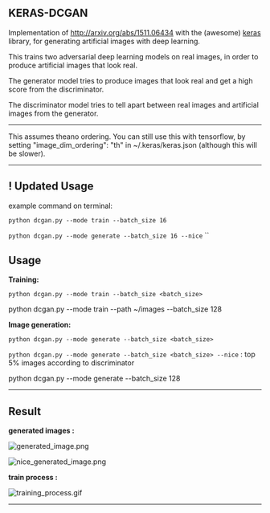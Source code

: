## KERAS-DCGAN ##

Implementation of http://arxiv.org/abs/1511.06434 with the (awesome) [keras](https://github.com/fchollet/keras) library, for generating artificial images with deep learning.



This trains two adversarial deep learning models on real images, in order to produce artificial images that look real.



The generator model tries to produce images that look real and get a high score from the discriminator.



The discriminator model tries to tell apart between real images and artificial images from the generator.


---

This assumes theano ordering.
You can still use this with tensorflow, by setting "image_dim_ordering": "th" in ~/.keras/keras.json (although this will be slower).

---

## ! Updated Usage
  example command on terminal:
  
  `python dcgan.py --mode train --batch_size 16`
  
  `python dcgan.py --mode generate --batch_size 16 --nice`
  ``

## Usage


**Training:**

 `python dcgan.py --mode train --batch_size <batch_size>`



  python dcgan.py --mode train --path ~/images --batch_size 128



**Image generation:**

`python dcgan.py --mode generate --batch_size <batch_size>`



`python dcgan.py --mode generate --batch_size <batch_size> --nice` : top 5% images according to discriminator



python dcgan.py --mode generate --batch_size 128


---


## Result



**generated images :** 



![generated_image.png](./assets/generated_image.png)





![nice_generated_image.png](./assets/nice_generated_image.png)





**train process :**



![training_process.gif](./assets/training_process.gif)





---